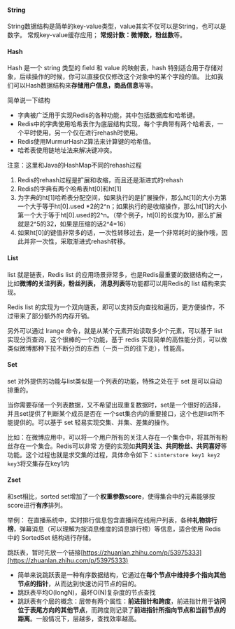 #### String
String数据结构是简单的key-value类型，value其实不仅可以是String，也可以是数字。 常规key-value缓存应用； **常规计数：微博数，粉丝数**等。

#### Hash
Hash 是一个 string 类型的 ﬁeld 和 value 的映射表，hash 特别适合用于存储对象，后续操作的时候，你可以直接仅仅修改这个对象中的某个字段的值。 比如我们可以Hash数据结构来**存储用户信息，商品信息**等等。

简单说一下结构

- 字典被广泛用于实现Redis的各种功能，其中包括数据库和哈希键。
- Redis中的字典使用哈希表作为底层结构实现，每个字典带有两个哈希表，一个平时使用，另一个仅在进行rehash时使用。
- Redis使用MurmurHash2算法来计算键的哈希值。
- 哈希表使用链地址法来解决键冲突。

注意：这里和Java的HashMap不同的rehash过程
1. Redis的rehash过程是扩展和收缩，而且还是渐进式的rehash
2. Redis的字典有两个哈希表ht[0]和ht[1]
3. 为字典的ht[1]哈希表分配空间，如果执行的是扩展操作，那么ht[1]的大小为第一个大于等于ht[0].used *2的2^n；如果执行的是收缩操作，那么ht[1]的大小第一个大于等于ht[0].used的2^n。（举个例子，ht[0]的长度为10，那么扩展就是2^5的32，如果是压缩的话2^4=16）
4. 如果ht[0]的键值非常多的话，一次性转移过去，是一个非常耗时的操作哦，因此并非一次性，采取渐进式rehash转移。

#### List
list 就是链表，Redis list 的应用场景非常多，也是Redis最重要的数据结构之一，比如**微博的关注列表，粉丝列表， 消息列表**等功能都可以用Redis的 list 结构来实现。

Redis list 的实现为一个双向链表，即可以支持反向查找和遍历，更方便操作，不过带来了部分额外的内存开销。

另外可以通过 lrange 命令，就是从某个元素开始读取多少个元素，可以基于 list 实现分页查询，这个很棒的一个功能，基于 redis 实现简单的高性能分页，可以做类似微博那种下拉不断分页的东西（一页一页的往下走），性能高。

#### Set
set 对外提供的功能与list类似是一个列表的功能，特殊之处在于 set 是可以自动排重的。

当你需要存储一个列表数据，又不希望出现重复数据时，set是一个很好的选择，并且set提供了判断某个成员是否在 一个set集合内的重要接口，这个也是list所不能提供的。可以基于 set 轻易实现交集、并集、差集的操作。

比如：在微博应用中，可以将一个用户所有的关注人存在一个集合中，将其所有粉丝存在一个集合。Redis可以非常 方便的实现如**共同关注、共同粉丝、共同喜好**等功能。这个过程也就是求交集的过程，具体命令如下：`sinterstore key1 key2 key3`将交集存在key1内


#### Zset
和set相比，sorted set增加了一个**权重参数score**，使得集合中的元素能够按score进行**有序**排列。

举例： 在直播系统中，实时排行信息包含直播间在线用户列表，各种**礼物排行榜**，弹幕消息（可以理解为按消息维度的消息排行榜）等信息，适合使用 Redis 中的 SortedSet 结构进行存储。

跳跃表，暂时先放一个链接[https://zhuanlan.zhihu.com/p/53975333](https://zhuanlan.zhihu.com/p/53975333)

- 简单来说跳跃表是一种有序数据结构，它通过在**每个节点中维持多个指向其他节点的指针**，从而达到快速访问节点的目的。
- 跳跃表平均O(longN)，最坏O(N)复杂度的节点查找
- 跳跃表有个层的概念：层带有两个属性：**前进指针和跨度**，前进指针用于**访问位于表尾方向的其他节点**，而跨度则记录了**前进指针所指向节点和当前节点的距离**。一般情况下，层越多，查找效率越高。
